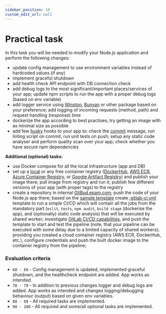 ```yaml
---
sidebar_position: 10
custom_edit_url: null
---
```


# Practical task

In this task you will be needed to modify your Node.js application and perform the following changes:
   - update config management to use environment variables instead of hardcoded values (if any)
   - implement graceful shutdown
   - add health check API endpoint with DB connection check
   - add debug logs to the most significant/important places/services of your app; update npm scripts to run the app with a proper debug logs (based on env variable)
   - add logger service using [Winston](https://www.npmjs.com/package/winston), [Bunyan](https://www.npmjs.com/package/bunyan) or other package based on your preference; add logging of incoming requests (method, path) and request handling (response) time
   - dockerize the app according to best practises; try getting an image with as minimal size as possible
   - add few [husky](https://www.npmjs.com/package/husky) hooks to your app to: check the [commit](https://www.npmjs.com/package/@commitlint/config-conventional) message, run linting script on commit, run unit tests on push; setup any static code analyser and perform quality scan over your app; check whether you have secure npm dependencies
     
**Additional (optional) tasks:**
   - use Docker compose for all the local infrastructure (app and DB)
   - set up a [local](https://docs.docker.com/registry/deploying/) or any free container registry ([DockerHub](https://hub.docker.com/), [AWS ECR](https://docs.aws.amazon.com/AmazonECR/latest/userguide/what-is-ecr.html), [Azure Container Registry](https://azure.microsoft.com/en-us/products/container-registry/), or [Google Artifact Registry](https://cloud.google.com/blog/products/application-development/understanding-artifact-registry-vs-container-registry)) and publish your image there; pull image from registry and run it; publish few different versions of your app (with proper tags) to the registry
   - create a repository in internal [GitBud.epam.com](https://gitbud.epam.com/); push the code of your Node.js app there; based on the [sample template](https://gitlab.com/gitlab-org/gitlab/-/blob/master/lib/gitlab/ci/templates/Nodejs.gitlab-ci.yml) create [.gitlab-ci.yml](https://docs.gitlab.com/ee/ci/yaml/gitlab_ci_yaml.html) template to run a simple CI/CD which will contain all the jobs from the mandatory part (`eslit`, `tests`, `npm audit`, `build stage` (dockerise the app), and (optionally) static code analysis) that will be executed by shared worker; investigate [GitLab CI/CD capabilities](https://docs.gitlab.com/ee/ci/), and push the template to start and test the pipeline (note, that your pipeline can be executed with some delay due to a limited capacity of shared workers); providing you created a cloud container registry (AWS ECR, DockerHub, etc.), configure credentials and push the built docker image to the container registry from the pipeline;

### Evaluation criteria
- `60 - 69` - Config management is updated, implemented graceful shutdown, and the healthcheck endpoint are added. App works as intended.
- `70 - 79` - In addition to previous changes logger and debug logs are added. App works as intended and changes logging/debugging behaviour (output) based on given env variables.
- `80 - 89` - All required tasks are implemented.
- `90 - 100` - All required and some/all optional tasks are implemented.
